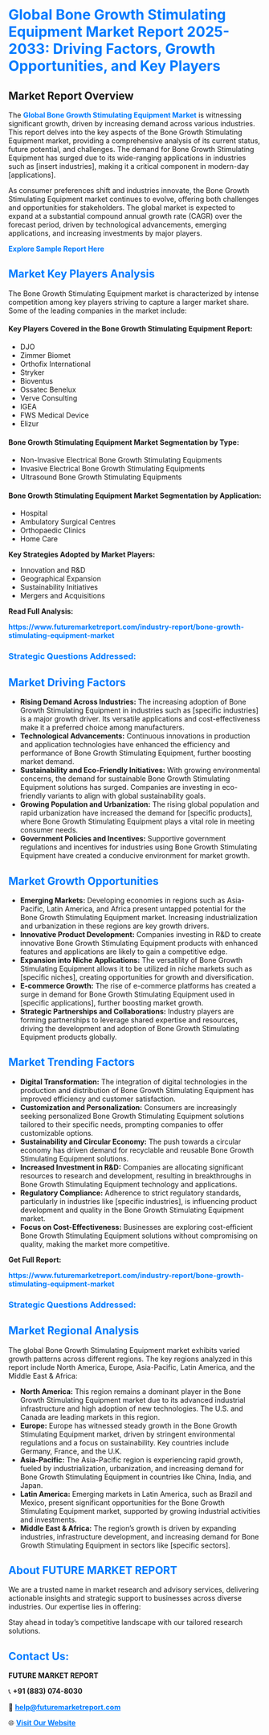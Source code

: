 <h1 style="color: #007BFF;">Global Bone Growth Stimulating Equipment Market Report 2025-2033: Driving Factors, Growth Opportunities, and Key Players</h1>

<section id="overview">
<h2>Market Report Overview</h2>
<p>The <a href="https://www.futuremarketreport.com/industry-report/bone-growth-stimulating-equipment-market" style="color: #007BFF; text-decoration: none;"><strong>Global Bone Growth Stimulating Equipment Market</strong></a> is witnessing significant growth, driven by increasing demand across various industries. This report delves into the key aspects of the Bone Growth Stimulating Equipment market, providing a comprehensive analysis of its current status, future potential, and challenges. The demand for Bone Growth Stimulating Equipment has surged due to its wide-ranging applications in industries such as [insert industries], making it a critical component in modern-day [applications].</p>
<p>As consumer preferences shift and industries innovate, the Bone Growth Stimulating Equipment market continues to evolve, offering both challenges and opportunities for stakeholders. The global market is expected to expand at a substantial compound annual growth rate (CAGR) over the forecast period, driven by technological advancements, emerging applications, and increasing investments by major players.</p>
</section>

<section id="overview">
<p><a href="https://www.futuremarketreport.com/request-sample/reportId=88362" style="color: #007BFF; text-decoration: none;"><strong>Explore Sample Report Here</strong></a></p>
</section>

<section id="key-players">
<h2 style="color: #007BFF;">Market Key Players Analysis</h2>
<p>The Bone Growth Stimulating Equipment market is characterized by intense competition among key players striving to capture a larger market share. Some of the leading companies in the market include:</p>
<h4>Key Players Covered in the Bone Growth Stimulating Equipment Report:</h4>
<ul><li>DJO</li><li>Zimmer Biomet</li><li>Orthofix International</li><li>Stryker</li><li>Bioventus</li><li>Ossatec Benelux</li><li>Verve Consulting</li><li>IGEA</li><li>FWS Medical Device</li><li>Elizur</li></ul>
<h4>Bone Growth Stimulating Equipment Market Segmentation by Type:</h4>
<ul><li>Non-Invasive Electrical Bone Growth Stimulating Equipments</li><li>Invasive Electrical Bone Growth Stimulating Equipments</li><li>Ultrasound Bone Growth Stimulating Equipments</li></ul>

<h4>Bone Growth Stimulating Equipment Market Segmentation by Application:</h4>
<ul><li>Hospital</li><li>Ambulatory Surgical Centres</li><li>Orthopaedic Clinics</li><li>Home Care</li></ul>
<p><strong>Key Strategies Adopted by Market Players:</strong></p>
<ul>
<li>Innovation and R&D</li>
<li>Geographical Expansion</li>
<li>Sustainability Initiatives</li>
<li>Mergers and Acquisitions</li>
</ul>
</section>

<section>
<p><strong>Read Full Analysis: </strong></p><a href="https://www.futuremarketreport.com/industry-report/bone-growth-stimulating-equipment-market" style="color: #007BFF; text-decoration: none;"><strong>https://www.futuremarketreport.com/industry-report/bone-growth-stimulating-equipment-market</strong></a>
<h3 style="color: #007BFF;">Strategic Questions Addressed:</h3>
</section>

<section id="driving-factors">
<h2 style="color: #007BFF;">Market Driving Factors</h2>
<ul>
<li><strong>Rising Demand Across Industries:</strong> The increasing adoption of Bone Growth Stimulating Equipment in industries such as [specific industries] is a major growth driver. Its versatile applications and cost-effectiveness make it a preferred choice among manufacturers.</li>
<li><strong>Technological Advancements:</strong> Continuous innovations in production and application technologies have enhanced the efficiency and performance of Bone Growth Stimulating Equipment, further boosting market demand.</li>
<li><strong>Sustainability and Eco-Friendly Initiatives:</strong> With growing environmental concerns, the demand for sustainable Bone Growth Stimulating Equipment solutions has surged. Companies are investing in eco-friendly variants to align with global sustainability goals.</li>
<li><strong>Growing Population and Urbanization:</strong> The rising global population and rapid urbanization have increased the demand for [specific products], where Bone Growth Stimulating Equipment plays a vital role in meeting consumer needs.</li>
<li><strong>Government Policies and Incentives:</strong> Supportive government regulations and incentives for industries using Bone Growth Stimulating Equipment have created a conducive environment for market growth.</li>
</ul>
</section>

<section id="growth-opportunities">
<h2 style="color: #007BFF;">Market Growth Opportunities</h2>
<ul>
<li><strong>Emerging Markets:</strong> Developing economies in regions such as Asia-Pacific, Latin America, and Africa present untapped potential for the Bone Growth Stimulating Equipment market. Increasing industrialization and urbanization in these regions are key growth drivers.</li>
<li><strong>Innovative Product Development:</strong> Companies investing in R&D to create innovative Bone Growth Stimulating Equipment products with enhanced features and applications are likely to gain a competitive edge.</li>
<li><strong>Expansion into Niche Applications:</strong> The versatility of Bone Growth Stimulating Equipment allows it to be utilized in niche markets such as [specific niches], creating opportunities for growth and diversification.</li>
<li><strong>E-commerce Growth:</strong> The rise of e-commerce platforms has created a surge in demand for Bone Growth Stimulating Equipment used in [specific applications], further boosting market growth.</li>
<li><strong>Strategic Partnerships and Collaborations:</strong> Industry players are forming partnerships to leverage shared expertise and resources, driving the development and adoption of Bone Growth Stimulating Equipment products globally.</li>
</ul>
</section>

<section id="trending-factors">
<h2 style="color: #007BFF;">Market Trending Factors</h2>
<ul>
<li><strong>Digital Transformation:</strong> The integration of digital technologies in the production and distribution of Bone Growth Stimulating Equipment has improved efficiency and customer satisfaction.</li>
<li><strong>Customization and Personalization:</strong> Consumers are increasingly seeking personalized Bone Growth Stimulating Equipment solutions tailored to their specific needs, prompting companies to offer customizable options.</li>
<li><strong>Sustainability and Circular Economy:</strong> The push towards a circular economy has driven demand for recyclable and reusable Bone Growth Stimulating Equipment solutions.</li>
<li><strong>Increased Investment in R&D:</strong> Companies are allocating significant resources to research and development, resulting in breakthroughs in Bone Growth Stimulating Equipment technology and applications.</li>
<li><strong>Regulatory Compliance:</strong> Adherence to strict regulatory standards, particularly in industries like [specific industries], is influencing product development and quality in the Bone Growth Stimulating Equipment market.</li>
<li><strong>Focus on Cost-Effectiveness:</strong> Businesses are exploring cost-efficient Bone Growth Stimulating Equipment solutions without compromising on quality, making the market more competitive.</li>
</ul>
</section>

<section>
<p><strong>Get Full Report: </strong></p><a href="https://www.futuremarketreport.com/industry-report/bone-growth-stimulating-equipment-market" style="color: #007BFF; text-decoration: none;"><strong>https://www.futuremarketreport.com/industry-report/bone-growth-stimulating-equipment-market</strong></a>
<h3 style="color: #007BFF;">Strategic Questions Addressed:</h3>
</section>


<section id="regional-analysis">
<h2 style="color: #007BFF;">Market Regional Analysis</h2>
<p>The global Bone Growth Stimulating Equipment market exhibits varied growth patterns across different regions. The key regions analyzed in this report include North America, Europe, Asia-Pacific, Latin America, and the Middle East & Africa:</p>
<ul>
<li><strong>North America:</strong> This region remains a dominant player in the Bone Growth Stimulating Equipment market due to its advanced industrial infrastructure and high adoption of new technologies. The U.S. and Canada are leading markets in this region.</li>
<li><strong>Europe:</strong> Europe has witnessed steady growth in the Bone Growth Stimulating Equipment market, driven by stringent environmental regulations and a focus on sustainability. Key countries include Germany, France, and the U.K.</li>
<li><strong>Asia-Pacific:</strong> The Asia-Pacific region is experiencing rapid growth, fueled by industrialization, urbanization, and increasing demand for Bone Growth Stimulating Equipment in countries like China, India, and Japan.</li>
<li><strong>Latin America:</strong> Emerging markets in Latin America, such as Brazil and Mexico, present significant opportunities for the Bone Growth Stimulating Equipment market, supported by growing industrial activities and investments.</li>
<li><strong>Middle East & Africa:</strong> The region’s growth is driven by expanding industries, infrastructure development, and increasing demand for Bone Growth Stimulating Equipment in sectors like [specific sectors].</li>
</ul>
</section>

<footer>
<h2 style="color: #007BFF;">About FUTURE MARKET REPORT</h2>
<p>We are a trusted name in market research and advisory services, delivering actionable insights and strategic support to businesses across diverse industries. Our expertise lies in offering:</p>

<p>Stay ahead in today’s competitive landscape with our tailored research solutions.</p>

<h2 style="color: #007BFF;">Contact Us:</h2>
<p><strong>FUTURE MARKET REPORT</strong></p>
<p>📞 <strong>+91 (883) 074-8030</strong></p>
<p>📧 <strong><a href="mailto:help@futuremarketreport.com" style="color: #007BFF;">help@futuremarketreport.com</a></strong></p>
<p>🌐 <strong><a href="https://www.futuremarketreport.com/" style="color: #007BFF;">Visit Our Website</a></strong></p>
</footer>